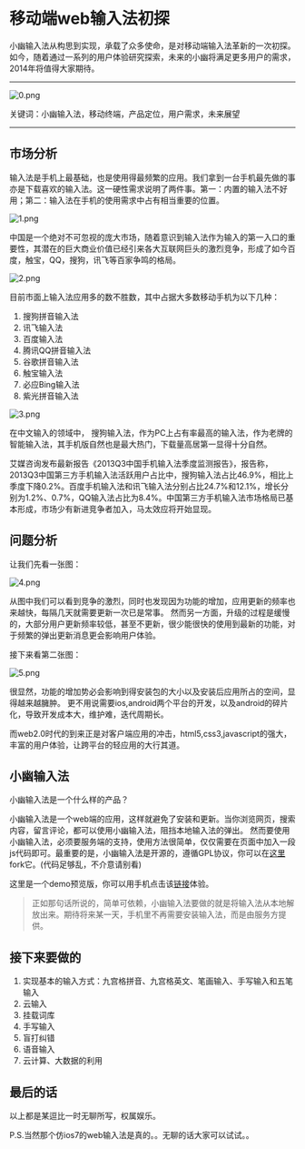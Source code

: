 移动端web输入法初探
=================
小幽输入法从构思到实现，承载了众多使命，是对移动端输入法革新的一次初探。如今，随着通过一系列的用户体验研究探索，未来的小幽将满足更多用户的需求，2014年将值得大家期待。
<hr>

![0.png](screenshots/0.png)

关键词：小幽输入法，移动终端，产品定位，用户需求，未来展望
<hr>

## 市场分析
输入法是手机上最基础，也是使用得最频繁的应用。我们拿到一台手机最先做的事亦是下载喜欢的输入法。这一硬性需求说明了两件事。第一：内置的输入法不好用；第二：输入法在手机的使用需求中占有相当重要的位置。

![1.png](screenshots/1.png)

中国是一个绝对不可忽视的庞大市场，随着意识到输入法作为输入的第一入口的重要性，其潜在的巨大商业价值已经引来各大互联网巨头的激烈竞争，形成了如今百度，触宝，QQ，搜狗，讯飞等百家争鸣的格局。

![2.png](screenshots/2.png)

目前市面上输入法应用多的数不胜数，其中占据大多数移动手机为以下几种：

1. 搜狗拼音输入法
2. 讯飞输入法
3. 百度输入法
4. 腾讯QQ拼音输入法
5. 谷歌拼音输入法
6. 触宝输入法
7. 必应Bing输入法
8. 紫光拼音输入法

![3.png](screenshots/3.jpg)

在中文输入的领域中， 搜狗输入法，作为PC上占有率最高的输入法，作为老牌的智能输入法，其手机版自然也是最大热门，下载量高居第一显得十分自然。

艾媒咨询发布最新报告《2013Q3中国手机输入法季度监测报告》，报告称，2013Q3中国第三方手机输入法活跃用户占比中，搜狗输入法占比46.9%，相比上季度下降0.2%。百度手机输入法和讯飞输入法分别占比24.7%和12.1%，增长分别为1.2%、0.7%，QQ输入法占比为8.4%。中国第三方手机输入法市场格局已基本形成，市场少有新进竞争者加入，马太效应将开始显现。

## 问题分析
让我们先看一张图：

![4.png](screenshots/4.jpg)

从图中我们可以看到竞争的激烈，同时也发现因为功能的增加，应用更新的频率也来越快，每隔几天就需要更新一次已是常事。
然而另一方面，升级的过程是缓慢的，大部分用户更新频率较低，甚至不更新，很少能很快的使用到最新的功能，对于频繁的弹出更新消息更会影响用户体验。

接下来看第二张图：

![5.png](screenshots/5.png)

很显然，功能的增加势必会影响到得安装包的大小以及安装后应用所占的空间，显得越来越臃肿。
更不用说需要ios,android两个平台的开发，以及android的碎片化，导致开发成本大，维护难，迭代周期长。

而web2.0时代的到来正是对客户端应用的冲击，html5,css3,javascript的强大，丰富的用户体验，让跨平台的轻应用的大行其道。

## 小幽输入法
小幽输入法是一个什么样的产品？

小幽输入法是一个web端的应用，这样就避免了安装和更新。当你浏览网页，搜索内容，留言评论，都可以使用小幽输入法，阻挡本地输入法的弹出。
然而要使用小幽输入法，必须要服务端的支持，使用方法很简单，仅仅需要在页面中加入一段js代码即可。最重要的是，小幽输入法是开源的，遵循GPL协议，你可以在[这里](http://github.com/urinx/xiaoU_TypeWriting/)fork它。(代码足够乱，不介意请别看)

这里是一个demo预览版，你可以用手机点击该[链接](http://xiaoutype.sinaapp.com)体验。

> 正如那句话所说的，简单可依赖，小幽输入法要做的就是将输入法从本地解放出来。期待将来某一天，手机里不再需要安装输入法，而是由服务方提供。

## 接下来要做的
1. 实现基本的输入方式：九宫格拼音、九宫格英文、笔画输入、手写输入和五笔输入
2. 云输入
3. 挂载词库
4. 手写输入
5. 盲打纠错
6. 语音输入
7. 云计算、大数据的利用

## 最后的话
以上都是某逗比一时无聊所写，权属娱乐。

P.S.当然那个仿ios7的web输入法是真的。。无聊的话大家可以试试。。
